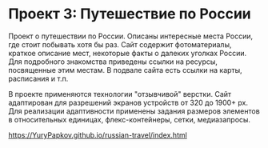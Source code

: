# Проект 3: Путешествие по России


Проект о путешествии по России.
Описаны интересные места России, где стоит побывать хотя бы раз. Сайт содержит фотоматериалы, краткое описание мест, некоторые факты о далеких уголках России.
Для подробного знакомства приведены ссылки на ресурсы, посвященные этим местам. В подвале сайта есть ссылки на карты, расписания и т.п.

В проекте применяются технологии "отзывчивой" верстки. Сайт адаптирован для разрешений экранов устройств от 320 до 1900+ px. Для реализации адаптивности применены задания размеров элементов в относительных единицах, флекс-контейнеры, сетки, медиазапросы.

https://YuryPapkov.github.io/russian-travel/index.html
